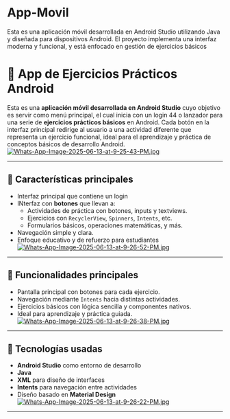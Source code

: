 # App-Movil
Esta es una aplicación móvil desarrollada en Android Studio utilizando Java y diseñada para dispositivos Android. El proyecto implementa una interfaz moderna y funcional, y está enfocado en  gestión de ejercicios básicos 
# 📱 App de Ejercicios Prácticos Android
Esta es una **aplicación móvil desarrollada en Android Studio** cuyo objetivo es servir como menú principal, el cual inicia con un login  44   o lanzador para una serie de **ejercicios prácticos básicos** en Android. Cada botón en la interfaz principal redirige al usuario a una actividad diferente que representa un ejercicio funcional, ideal para el aprendizaje y práctica de conceptos básicos de desarrollo Android.
 [![Whats-App-Image-2025-06-13-at-9-25-43-PM.jpg](https://i.postimg.cc/153vV5K6/Whats-App-Image-2025-06-13-at-9-25-43-PM.jpg)](https://postimg.cc/XXtfTWm7)

---

## 🚀 Características principales

- Interfaz principal que contiene un login
- INterfaz con **botones** que llevan a:
  - Actividades de práctica con botones, inputs y textviews.
  - Ejercicios con `RecyclerView`, `Spinners`, `Intents`, etc.
  - Formularios básicos, operaciones matemáticas, y más.
- Navegación simple y clara.
- Enfoque educativo y de refuerzo para estudiantes
[![Whats-App-Image-2025-06-13-at-9-26-52-PM.jpg](https://i.postimg.cc/sgQRFRvF/Whats-App-Image-2025-06-13-at-9-26-52-PM.jpg)](https://postimg.cc/YvHPgZ68)
---
## 🚀 Funcionalidades principales

- Pantalla principal con botones para cada ejercicio.
- Navegación mediante `Intents` hacia distintas actividades.
- Ejercicios básicos con lógica sencilla y componentes nativos.
- Ideal para aprendizaje y práctica guiada.
  [![Whats-App-Image-2025-06-13-at-9-26-38-PM.jpg](https://i.postimg.cc/vHxPb8Lv/Whats-App-Image-2025-06-13-at-9-26-38-PM.jpg)](https://postimg.cc/hfg80BYJ)
---

## 🧰 Tecnologías usadas

- **Android Studio** como entorno de desarrollo
- **Java** 
- **XML** para diseño de interfaces
- **Intents** para navegación entre actividades
- Diseño basado en **Material Design**
[![Whats-App-Image-2025-06-13-at-9-26-22-PM.jpg](https://i.postimg.cc/TYTrHRNw/Whats-App-Image-2025-06-13-at-9-26-22-PM.jpg)](https://postimg.cc/6T128NXJ)
---



